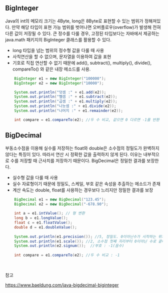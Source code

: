 ## BigInteger

Java의 int의 메모리 크기는 4Byte, long은 8Byte로 표현할 수 있는 범위가 정해져있다. 만약 해당 타입이 표현 가능 범위를 벗어나면 오버플로우(overflow)가 발생해 전혀 다른 값이 저장될 수 있다. 큰 정수를 다룰 경우, 고정된 타입보다는 자바에서 제공하는 java.math 패키지의 BigInteger 클래스를 활용할 수 있다.

- long 타입을 넘는 범위의 정수형 값을 다룰 때 사용
- 사칙연산을 할 수 없으며, 문자열을 이용하여 값을 표현
- 기호로 직접 연산할 수 없기 때문에 add(), subtract(), multiply(), divide(), compareTo() 와 같은 내장 메소드를 사용.

```java
    BigInteger e1 = new BigInteger("100000");
    BigInteger e2 = new BigInteger("10000");

    System.out.println("덧셈 :" + e1.add(e2));
    System.out.println("뺄셈 :" + e1.subtract(e2));
    System.out.println("곱셈 :" + e1.multiply(e2));
    System.out.println("나눗셈 :" + e1.divide(e2));
    System.out.println("나머지 :" + e1.remainder(e2));

    int compare = e1.compareTo(e2); //두 수 비교, 같으면 0 다르면 -1를 반환
```

## BigDecimal

부동소수점을 이용해 실수를 저장하는 float와 double은 소수점의 정밀도가 완벽하지 않다는 특징이 있다. 따라서 연산 시 정확한 값을 출력하지 않게 된다. 이유는 내부적으로 수를 저장할 때 근사치를 저장하기 때문이다. BigDecimal은 정밀한 결과를 보장한다.

- 실수형 값을 다룰 때 사용
- 실수 자료형이기 때문에 정밀도, 스케일, 부호 같은 속성을 추출하는 메소드가 존재
- 계산 속도는 double, float를 사용하는 경우보다 느리지만 정밀한 결과를 보장

```java
    BigDecimal e1 = new BigDecimal("123.45");
    BigDecimal e2 = new BigDecimal("-678.90");
     
    int a = e1.intValue(); // 형 변환
    long b = e1.longValue();
    float c = e1.floatValue();
    double d = e1.doubleValue();
    
    System.out.println(e1.precision()); //5, 정밀도. 0이아닌수가 시작하는 위치부터 0이아닌 수로 끝나는 자리수
    System.out.println(e1.scale()); //2, 소수점 첫째 자리부터 0이아닌 수로 끝나는 자리수
    System.out.println(e2.signum());  //부호 : -1(음수)
    
    int compare = e1.compareTo(e2); //두 수 비교 : -1
```

<br>

참고

https://www.baeldung.com/java-bigdecimal-biginteger
